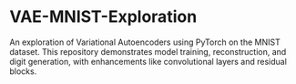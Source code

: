 # VAE-MNIST-Exploration
An exploration of Variational Autoencoders using PyTorch on the MNIST dataset. This repository demonstrates model training, reconstruction, and digit generation, with enhancements like convolutional layers and residual blocks.
